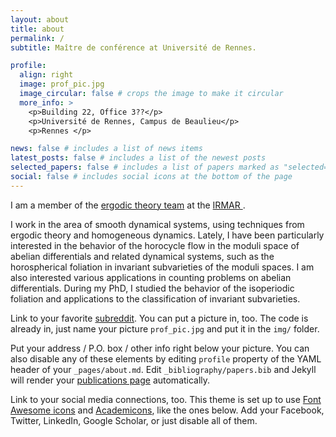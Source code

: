 ```yaml
---
layout: about
title: about
permalink: /
subtitle: Maître de conférence at Université de Rennes. 

profile:
  align: right
  image: prof_pic.jpg
  image_circular: false # crops the image to make it circular
  more_info: >
    <p>Building 22, Office 3??</p>
    <p>Université de Rennes, Campus de Beaulieu</p>
    <p>Rennes </p>

news: false # includes a list of news items
latest_posts: false # includes a list of the newest posts
selected_papers: false # includes a list of papers marked as "selected={true}"
social: false # includes social icons at the bottom of the page
---
```


I am a member of the <a href='https://irmar.univ-rennes.fr/en/probability-statistics-and-ergodic-theory'> ergodic theory team</a> at the <a href='https://irmar.univ-rennes.fr/en'> IRMAR </a>. 

I work in the area of smooth dynamical systems, using techniques from ergodic theory and homogeneous dynamics. Lately, I have been particularly interested in the behavior of the horocycle flow in the moduli space of abelian differentials and related dynamical systems, such as the horospherical foliation in invariant subvarieties of the moduli spaces. I am also interested various applications  in counting problems on abelian differentials. During my PhD, I studied the behavior of the isoperiodic foliation and applications to the classification of invariant subvarieties.


Link to your favorite [subreddit](http://reddit.com). You can put a picture in, too. The code is already in, just name your picture `prof_pic.jpg` and put it in the `img/` folder.

Put your address / P.O. box / other info right below your picture. You can also disable any of these elements by editing `profile` property of the YAML header of your `_pages/about.md`. Edit `_bibliography/papers.bib` and Jekyll will render your [publications page](/al-folio/publications/) automatically.

Link to your social media connections, too. This theme is set up to use [Font Awesome icons](https://fontawesome.com/) and [Academicons](https://jpswalsh.github.io/academicons/), like the ones below. Add your Facebook, Twitter, LinkedIn, Google Scholar, or just disable all of them.
